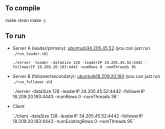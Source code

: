## To compile

make clean
make -j

## To run

* Server A (leader/primary): ubuntu@34.205.45.52
    (you can just run `./run_leader.sh`)
    
	`./server -leader -dataSize 128 -leaderIP 34.205.45.52:4442 -followerIP 18.209.20.193:4443 -numRows 0 -numThreads 36`

* Server B (follower/secondary): ubuntu@18.209.20.193
    (you can just run `./run_follower.sh`)

	`./server -dataSize 128 -leaderIP 34.205.45.52:4442 -followerIP 18.209.20.193:4443 -numRows 0 -numThreads 36``

* Client

	`./client -dataSize 128 -leaderIP 34.205.45.52:4442 -followerIP 18.209.20.193:4443 -numExistingRows 0 -numThreads 95``
